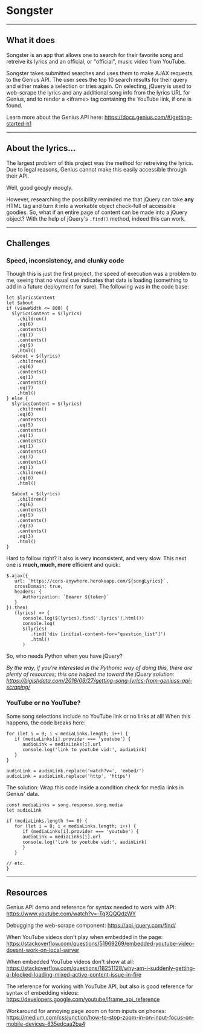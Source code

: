 # Songster

---

## What it does

Songster is an app that allows one to search for their favorite song and retreive its lyrics and an official, or "official", music video from YouTube.

Songster takes submitted searches and uses them to make AJAX requests to the Genius API. The user sees the top 10 search results for their query and either makes a selection or tries again. On selecting, jQuery is used to web-scrape the lyrics and any additional song info from the lyrics URL for Genius, and to render a \<iframe> tag containing the YouTube link, if one is found.

Learn more about the Genius API here:
<https://docs.genius.com/#/getting-started-h1>

---

## About the lyrics...

The largest problem of this project was the method for retreiving the lyrics. Due to legal reasons, Genius cannot make this easily accessible through their API.

Well, good googly moogly.

However, researching the possibility reminded me that jQuery can take **any** HTML tag and turn it into a workable object chock-full of accessible goodies. So, what if an entire page of content can be made into a jQuery object? With the help of jQuery's `.find()` method, indeed this can work.

---

## Challenges

### Speed, inconsistency, and clunky code

Though this is just the first project, the speed of execution was a problem to me, seeing that no visual cue indicates that data is loading (something to add in a future deployment for sure). The following was in the code base:

```
let $lyricsContent
let $about
if (viewWidth <= 800) {
  $lyricsContent = $(lyrics)
    .children()
    .eq(6)
    .contents()
    .eq(1)
    .contents()
    .eq(5)
    .html()
  $about = $(lyrics)
    .children()
    .eq(6)
    .contents()
    .eq(1)
    .contents()
    .eq(7)
    .html()
} else {
  $lyricsContent = $(lyrics)
    .children()
    .eq(6)
    .contents()
    .eq(5)
    .contents()
    .eq(1)
    .contents()
    .eq(1)
    .contents()
    .eq(3)
    .contents()
    .eq(1)
    .children()
    .eq(0)
    .html()

  $about = $(lyrics)
    .children()
    .eq(6)
    .contents()
    .eq(5)
    .contents()
    .eq(3)
    .contents()
    .eq(3)
    .html()
}
```

Hard to follow right? It also is very inconsistent, and very slow. This next one is **much, much, more** efficient and quick:

```
$.ajax({
   url: `https://cors-anywhere.herokuapp.com/${songLyrics}`,
   crossDomain: true,
   headers: {
      Authorization: `Bearer ${token}`
   }
}).then(
   (lyrics) => {
      console.log($(lyrics).find('.lyrics').html())
      console.log(
      $(lyrics)
         .find('div [initial-content-for="question_list"]')
         .html()
      )
```

So, who needs Python when you have jQuery?

_By the way, if you're interested in the Pythonic way of doing this, there are plenty of resources; this one helped me toward the jQuery solution: <https://bigishdata.com/2016/09/27/getting-song-lyrics-from-geniuss-api-scraping/>_

### YouTube or no YouTube?

Some song selections include no YouTube link or no links at all! When this happens, the code breaks here:

```
for (let i = 0; i < mediaLinks.length; i++) {
   if (mediaLinks[i].provider === 'youtube') {
      audioLink = mediaLinks[i].url
      console.log('link to youtube vid:', audioLink)
   }
}

audioLink = audioLink.replace('watch?v=', 'embed/')
audioLink = audioLink.replace('http', 'https')
```

The solution: Wrap this code inside a condition check for media links in Genius' data.

```
const mediaLinks = song.response.song.media
let audioLink

if (mediaLinks.length !== 0) {
   for (let i = 0; i < mediaLinks.length; i++) {
      if (mediaLinks[i].provider === 'youtube') {
      audioLink = mediaLinks[i].url
      console.log('link to youtube vid:', audioLink)
      }
   }

// etc.
}

```

---

## Resources

Genius API demo and reference for syntax needed to work with API:
https://www.youtube.com/watch?v=-TgXQQQdzWY

Debugging the web-scrape component:
https://api.jquery.com/find/

When YouTube videos don't play when embedded in the page:
<https://stackoverflow.com/questions/51969269/embedded-youtube-video-doesnt-work-on-local-server>

When embedded YouTube videos don't show at all:
<https://stackoverflow.com/questions/18251128/why-am-i-suddenly-getting-a-blocked-loading-mixed-active-content-issue-in-fire>

The reference for working with YouTube API, but also is good reference for syntax of embedding videos:
<https://developers.google.com/youtube/iframe_api_reference>

Workaround for annoying page zoom on form inputs on phones:
<https://medium.com/cssjunction/how-to-stop-zoom-in-on-input-focus-on-mobile-devices-835edcaa2ba4>

```

```
